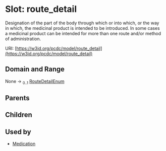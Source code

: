 
# Slot: route_detail


Designation of the part of the body through which or into which, or the way in which, the medicinal product is intended to be introduced. In some cases a medicinal product can be intended for more than one route and/or method of administration.

URI: [https://w3id.org/pcdc/model/route_detail](https://w3id.org/pcdc/model/route_detail)


## Domain and Range

None &#8594;  <sub>0..1</sub> [RouteDetailEnum](RouteDetailEnum.md)

## Parents


## Children


## Used by

 * [Medication](Medication.md)
